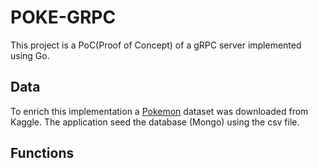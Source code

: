 # POKE-GRPC

This project is a PoC(Proof of Concept) of a gRPC server implemented using Go.


## Data
To enrich this implementation a [Pokemon](https://www.kaggle.com/abcsds/pokemon/version/2) dataset was downloaded from Kaggle. The application seed the database (Mongo) using the csv file.


## Functions